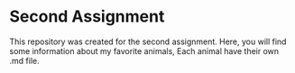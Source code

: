 # Second Assignment
This repository was created for the second assignment. Here, you will find some information about my favorite animals, Each animal have their own .md file.
